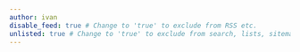 ```yaml
---
author: ivan
disable_feed: true # Change to 'true' to exclude from RSS etc.
unlisted: true # Change to 'true' to exclude from search, lists, sitemaps, and feeds.
---
```

